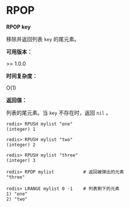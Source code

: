 
# RPOP

**RPOP key**

移除并返回列表 `key` 的尾元素。

**可用版本：**

&gt;= 1.0.0

**时间复杂度：**

O(1)

**返回值：**

列表的尾元素。当 `key` 不存在时，返回 `nil` 。

```
redis> RPUSH mylist "one"
(integer) 1

redis> RPUSH mylist "two"
(integer) 2

redis> RPUSH mylist "three"
(integer) 3

redis> RPOP mylist           # 返回被弹出的元素
"three"

redis> LRANGE mylist 0 -1    # 列表剩下的元素
1) "one"
2) "two"

```
